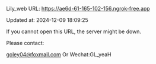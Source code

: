 Lily_web URL: https://ae6d-61-165-102-156.ngrok-free.app

Updated at: 2024-12-09 18:09:25

If you cannot open this URL, the server might be down.

Please contact: 

goley04@foxmail.com Or Wechat:GL_yeaH